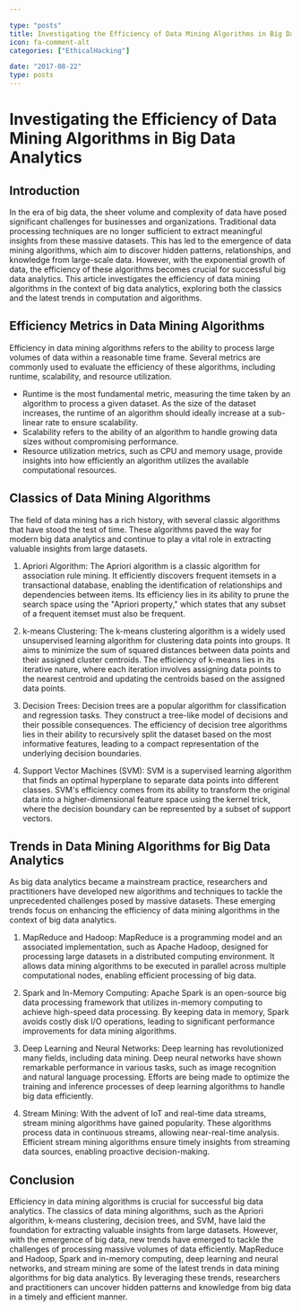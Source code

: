 ```yaml
---

type: "posts"
title: Investigating the Efficiency of Data Mining Algorithms in Big Data Analytics
icon: fa-comment-alt
categories: ["EthicalHacking"]

date: "2017-08-22"
type: posts
---
```





# Investigating the Efficiency of Data Mining Algorithms in Big Data Analytics

## Introduction

In the era of big data, the sheer volume and complexity of data have posed significant challenges for businesses and organizations. Traditional data processing techniques are no longer sufficient to extract meaningful insights from these massive datasets. This has led to the emergence of data mining algorithms, which aim to discover hidden patterns, relationships, and knowledge from large-scale data. However, with the exponential growth of data, the efficiency of these algorithms becomes crucial for successful big data analytics. This article investigates the efficiency of data mining algorithms in the context of big data analytics, exploring both the classics and the latest trends in computation and algorithms.

## Efficiency Metrics in Data Mining Algorithms

Efficiency in data mining algorithms refers to the ability to process large volumes of data within a reasonable time frame. Several metrics are commonly used to evaluate the efficiency of these algorithms, including runtime, scalability, and resource utilization.

- Runtime is the most fundamental metric, measuring the time taken by an algorithm to process a given dataset. As the size of the dataset increases, the runtime of an algorithm should ideally increase at a sub-linear rate to ensure scalability.
- Scalability refers to the ability of an algorithm to handle growing data sizes without compromising performance.
- Resource utilization metrics, such as CPU and memory usage, provide insights into how efficiently an algorithm utilizes the available computational resources.

## Classics of Data Mining Algorithms

The field of data mining has a rich history, with several classic algorithms that have stood the test of time. These algorithms paved the way for modern big data analytics and continue to play a vital role in extracting valuable insights from large datasets.

1. Apriori Algorithm: The Apriori algorithm is a classic algorithm for association rule mining. It efficiently discovers frequent itemsets in a transactional database, enabling the identification of relationships and dependencies between items. Its efficiency lies in its ability to prune the search space using the "Apriori property," which states that any subset of a frequent itemset must also be frequent.

2. k-means Clustering: The k-means clustering algorithm is a widely used unsupervised learning algorithm for clustering data points into groups. It aims to minimize the sum of squared distances between data points and their assigned cluster centroids. The efficiency of k-means lies in its iterative nature, where each iteration involves assigning data points to the nearest centroid and updating the centroids based on the assigned data points.

3. Decision Trees: Decision trees are a popular algorithm for classification and regression tasks. They construct a tree-like model of decisions and their possible consequences. The efficiency of decision tree algorithms lies in their ability to recursively split the dataset based on the most informative features, leading to a compact representation of the underlying decision boundaries.

4. Support Vector Machines (SVM): SVM is a supervised learning algorithm that finds an optimal hyperplane to separate data points into different classes. SVM's efficiency comes from its ability to transform the original data into a higher-dimensional feature space using the kernel trick, where the decision boundary can be represented by a subset of support vectors.

## Trends in Data Mining Algorithms for Big Data Analytics

As big data analytics became a mainstream practice, researchers and practitioners have developed new algorithms and techniques to tackle the unprecedented challenges posed by massive datasets. These emerging trends focus on enhancing the efficiency of data mining algorithms in the context of big data analytics.

1. MapReduce and Hadoop: MapReduce is a programming model and an associated implementation, such as Apache Hadoop, designed for processing large datasets in a distributed computing environment. It allows data mining algorithms to be executed in parallel across multiple computational nodes, enabling efficient processing of big data.

2. Spark and In-Memory Computing: Apache Spark is an open-source big data processing framework that utilizes in-memory computing to achieve high-speed data processing. By keeping data in memory, Spark avoids costly disk I/O operations, leading to significant performance improvements for data mining algorithms.

3. Deep Learning and Neural Networks: Deep learning has revolutionized many fields, including data mining. Deep neural networks have shown remarkable performance in various tasks, such as image recognition and natural language processing. Efforts are being made to optimize the training and inference processes of deep learning algorithms to handle big data efficiently.

4. Stream Mining: With the advent of IoT and real-time data streams, stream mining algorithms have gained popularity. These algorithms process data in continuous streams, allowing near-real-time analysis. Efficient stream mining algorithms ensure timely insights from streaming data sources, enabling proactive decision-making.

## Conclusion

Efficiency in data mining algorithms is crucial for successful big data analytics. The classics of data mining algorithms, such as the Apriori algorithm, k-means clustering, decision trees, and SVM, have laid the foundation for extracting valuable insights from large datasets. However, with the emergence of big data, new trends have emerged to tackle the challenges of processing massive volumes of data efficiently. MapReduce and Hadoop, Spark and in-memory computing, deep learning and neural networks, and stream mining are some of the latest trends in data mining algorithms for big data analytics. By leveraging these trends, researchers and practitioners can uncover hidden patterns and knowledge from big data in a timely and efficient manner.